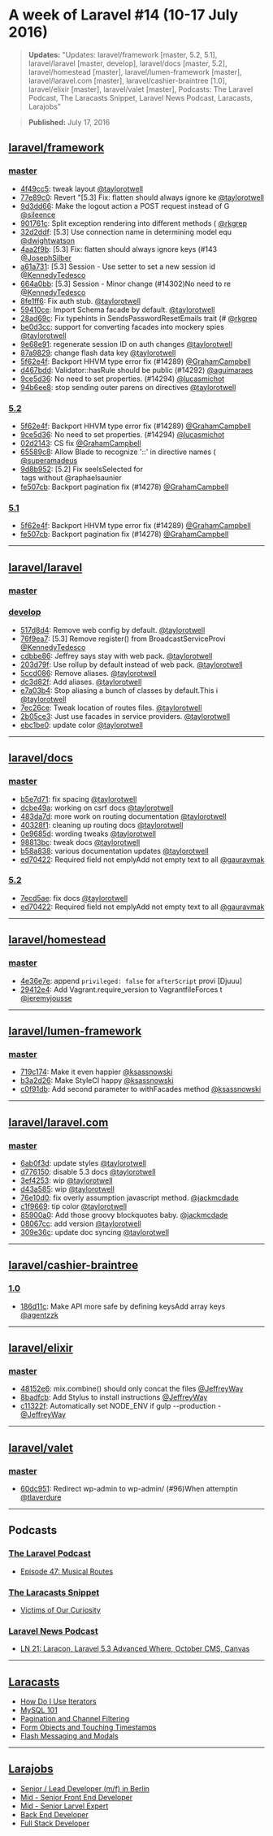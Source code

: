 # A week of Laravel #14 (10-17 July 2016)

> **Updates:** "Updates: laravel/framework [master, 5.2, 5.1], laravel/laravel [master, develop], laravel/docs [master, 5.2], laravel/homestead [master], laravel/lumen-framework [master], laravel/laravel.com [master], laravel/cashier-braintree [1.0], laravel/elixir [master], laravel/valet [master], Podcasts: The Laravel Podcast, The Laracasts Snippet, Laravel News Podcast, Laracasts, Larajobs"

> **Published:** July 17, 2016

## [laravel/framework](https://github.com/laravel/framework)

### [master](https://github.com/laravel/framework/compare/master@{2016-07-10}...master@{2016-07-17})
- [4f49cc5](https://github.com/laravel/framework/commit/4f49cc5fc4adf21c63f3a8bc6cab6b8c41813d5c): tweak layout [@taylorotwell](https://github.com/taylorotwell) 
- [77e89c0](https://github.com/laravel/framework/commit/77e89c08e2254df8f90b67850ec8f9c44e52a736): Revert "[5.3] Fix: flatten should always ignore ke [@taylorotwell](https://github.com/taylorotwell) 
- [9d3dd66](https://github.com/laravel/framework/commit/9d3dd66cf8afbd54d7e4a7889e0a7e0d3770fd05): Make the logout action a POST request instead of G [@sileence](https://github.com/sileence) 
- [901761c](https://github.com/laravel/framework/commit/901761c5e3beee5b6a4fe7c3d3cadeb3a3dfb003): Split exception rendering into different methods ( [@rkgrep](https://github.com/rkgrep) 
- [32d2ddf](https://github.com/laravel/framework/commit/32d2ddf53deae3679b75ef484864c313166dca77): [5.3] Use connection name in determining model equ [@dwightwatson](https://github.com/dwightwatson) 
- [4aa2f9b](https://github.com/laravel/framework/commit/4aa2f9bdfd614b95dd23d8262d838036ef63c101): [5.3] Fix: flatten should always ignore keys (#143 [@JosephSilber](https://github.com/JosephSilber) 
- [a61a731](https://github.com/laravel/framework/commit/a61a7311b0a98f350255ad8f70ea5e97bb8ebd24): [5.3] Session - Use setter to set a new session id [@KennedyTedesco](https://github.com/KennedyTedesco) 
- [664a0bb](https://github.com/laravel/framework/commit/664a0bbfa536d87835af85b40d2b817dc2661fed): [5.3] Session - Minor change (#14302)No need to re [@KennedyTedesco](https://github.com/KennedyTedesco) 
- [8fe1ff6](https://github.com/laravel/framework/commit/8fe1ff6804330d92bae2c376eb8e18e9205c4ca3): Fix auth stub. [@taylorotwell](https://github.com/taylorotwell) 
- [59410ce](https://github.com/laravel/framework/commit/59410ce9270355359ba36b2a4391f05c1076e830): Import Schema facade by default. [@taylorotwell](https://github.com/taylorotwell) 
- [28ad69c](https://github.com/laravel/framework/commit/28ad69c6cb46ebeec092470437ee5341c049a56e): Fix typehints in SendsPasswordResetEmails trait (# [@rkgrep](https://github.com/rkgrep) 
- [be0d3cc](https://github.com/laravel/framework/commit/be0d3cc283409fe3e1ed20d25a27938c48ef3ae3): support for converting facades into mockery spies [@taylorotwell](https://github.com/taylorotwell) 
- [9e68e91](https://github.com/laravel/framework/commit/9e68e91cef5df661cd64217c9242cea998a66883): regenerate session ID on auth changes [@taylorotwell](https://github.com/taylorotwell) 
- [87a9829](https://github.com/laravel/framework/commit/87a982916a1d8b90fb5f4f1ef92944a3d1c3664d): change flash data key [@taylorotwell](https://github.com/taylorotwell) 
- [5f62e4f](https://github.com/laravel/framework/commit/5f62e4fa1e3291e4f2300404eabf7b286f5a3650): Backport HHVM type error fix (#14289) [@GrahamCampbell](https://github.com/GrahamCampbell) 
- [d467bdd](https://github.com/laravel/framework/commit/d467bddf7dd11d8aff5abd7684a76f5b58b066b5): Validator::hasRule should be public (#14292) [@aguimaraes](https://github.com/aguimaraes) 
- [9ce5d36](https://github.com/laravel/framework/commit/9ce5d36d36e0ab68a7f079a3c249cbfad63cf6c8): No need to set properties. (#14294) [@lucasmichot](https://github.com/lucasmichot) 
- [94b6ee8](https://github.com/laravel/framework/commit/94b6ee827584e0e58330db38984cb88522809d0d): stop sending outer parens on directives [@taylorotwell](https://github.com/taylorotwell) 


### [5.2](https://github.com/laravel/framework/compare/5.2@{2016-07-10}...5.2@{2016-07-17})
- [5f62e4f](https://github.com/laravel/framework/commit/5f62e4fa1e3291e4f2300404eabf7b286f5a3650): Backport HHVM type error fix (#14289) [@GrahamCampbell](https://github.com/GrahamCampbell) 
- [9ce5d36](https://github.com/laravel/framework/commit/9ce5d36d36e0ab68a7f079a3c249cbfad63cf6c8): No need to set properties. (#14294) [@lucasmichot](https://github.com/lucasmichot) 
- [02d2143](https://github.com/laravel/framework/commit/02d2143117b39c70a4a59512bcac241e7cabac2c): CS fix [@GrahamCampbell](https://github.com/GrahamCampbell) 
- [65589c8](https://github.com/laravel/framework/commit/65589c8ee467025eca2dffe9ca85c8ff7d5ab4fa): Allow Blade to recognize '::' in directive names ( [@superamadeus](https://github.com/superamadeus) 
- [9d8b952](https://github.com/laravel/framework/commit/9d8b9527cb504c38be4e278c695b01ae11eb0c7b): [5.2] Fix seeIsSelected for <option> tags without  [@raphaelsaunier](https://github.com/raphaelsaunier) 
- [fe507cb](https://github.com/laravel/framework/commit/fe507cb8baec7c98eb5e45dfd773d071b7f67ec8): Backport pagination fix (#14278) [@GrahamCampbell](https://github.com/GrahamCampbell) 


### [5.1](https://github.com/laravel/framework/compare/5.1@{2016-07-10}...5.1@{2016-07-17})
- [5f62e4f](https://github.com/laravel/framework/commit/5f62e4fa1e3291e4f2300404eabf7b286f5a3650): Backport HHVM type error fix (#14289) [@GrahamCampbell](https://github.com/GrahamCampbell) 
- [fe507cb](https://github.com/laravel/framework/commit/fe507cb8baec7c98eb5e45dfd773d071b7f67ec8): Backport pagination fix (#14278) [@GrahamCampbell](https://github.com/GrahamCampbell) 


___

## [laravel/laravel](https://github.com/laravel/laravel)

### [master](https://github.com/laravel/laravel/compare/master@{2016-07-10}...master@{2016-07-17})


### [develop](https://github.com/laravel/laravel/compare/develop@{2016-07-10}...develop@{2016-07-17})
- [517d8d4](https://github.com/laravel/laravel/commit/517d8d4f2c526b81795290cc013a2c16224a9930): Remove web config by default. [@taylorotwell](https://github.com/taylorotwell) 
- [76f9ea7](https://github.com/laravel/laravel/commit/76f9ea7e0429da528e3d9bc52ff25f321e271ce1): [5.3] Remove register() from BroadcastServiceProvi [@KennedyTedesco](https://github.com/KennedyTedesco) 
- [cdbbe86](https://github.com/laravel/laravel/commit/cdbbe862ce22c4ca1d2646e60950d3dcffd93533): Jeffrey says stay with web pack. [@taylorotwell](https://github.com/taylorotwell) 
- [203d79f](https://github.com/laravel/laravel/commit/203d79fb2c6a8b1c671896e8c683beb6a235f3f8): Use rollup by default instead of web pack. [@taylorotwell](https://github.com/taylorotwell) 
- [5ccd086](https://github.com/laravel/laravel/commit/5ccd0865529c46cabd09a965dcfb5fe272c9f6f0): Remove aliases. [@taylorotwell](https://github.com/taylorotwell) 
- [dc3d82f](https://github.com/laravel/laravel/commit/dc3d82f03f57a1713cf3fe1b18a444002d6fce32): Add aliases. [@taylorotwell](https://github.com/taylorotwell) 
- [e7a03b4](https://github.com/laravel/laravel/commit/e7a03b45380e97a3a4922c13582ad10f43485b55): Stop aliasing a bunch of classes by default.This i [@taylorotwell](https://github.com/taylorotwell) 
- [7ec26ce](https://github.com/laravel/laravel/commit/7ec26ce9167fae5cabcf8cb120b8a373f73597be): Tweak location of routes files. [@taylorotwell](https://github.com/taylorotwell) 
- [2b05ce3](https://github.com/laravel/laravel/commit/2b05ce3b054593f7622c1be6c4c6aadc1c5a54ae): Just use facades in service providers. [@taylorotwell](https://github.com/taylorotwell) 
- [ebc1be0](https://github.com/laravel/laravel/commit/ebc1be018c591249605ffabceb841e3d5615fa52): update color [@taylorotwell](https://github.com/taylorotwell) 


___

## [laravel/docs](https://github.com/laravel/docs)

### [master](https://github.com/laravel/docs/compare/master@{2016-07-10}...master@{2016-07-17})
- [b5e7d71](https://github.com/laravel/docs/commit/b5e7d719e362a76444a5d15f8b91214db2e3186e): fix spacing [@taylorotwell](https://github.com/taylorotwell) 
- [dcbe49a](https://github.com/laravel/docs/commit/dcbe49abb0cd3e85d4d00a7ef83c808fe9d08228): working on csrf docs [@taylorotwell](https://github.com/taylorotwell) 
- [483da7d](https://github.com/laravel/docs/commit/483da7dfd401db93c9a04f9af6dd744c4f907faf): more work on routing documentation [@taylorotwell](https://github.com/taylorotwell) 
- [40328f1](https://github.com/laravel/docs/commit/40328f1c695228cc0a4244bd946592a631e19d77): cleaning up routing docs [@taylorotwell](https://github.com/taylorotwell) 
- [0e9685d](https://github.com/laravel/docs/commit/0e9685de9f8ab8888330eb015316b970a2700329): wording tweaks [@taylorotwell](https://github.com/taylorotwell) 
- [98813bc](https://github.com/laravel/docs/commit/98813bc3d5f51ae87ea4267a05d21dce5828ac00): tweak docs [@taylorotwell](https://github.com/taylorotwell) 
- [b58a838](https://github.com/laravel/docs/commit/b58a838cf2a48c0e52326421f4334e187939204a): various documentation updates [@taylorotwell](https://github.com/taylorotwell) 
- [ed70422](https://github.com/laravel/docs/commit/ed70422e4332ccccc242529178ad3b2e364400bb): Required field not emplyAdd not empty text to all  [@gauravmak](https://github.com/gauravmak) 


### [5.2](https://github.com/laravel/docs/compare/5.2@{2016-07-10}...5.2@{2016-07-17})
- [7ecd5ae](https://github.com/laravel/docs/commit/7ecd5ae643b6104d3f80ac9cfcc41a31668f8039): fix docs [@taylorotwell](https://github.com/taylorotwell) 
- [ed70422](https://github.com/laravel/docs/commit/ed70422e4332ccccc242529178ad3b2e364400bb): Required field not emplyAdd not empty text to all  [@gauravmak](https://github.com/gauravmak) 


___

## [laravel/homestead](https://github.com/laravel/homestead)

### [master](https://github.com/laravel/homestead/compare/master@{2016-07-10}...master@{2016-07-17})
- [4e36e7e](https://github.com/laravel/homestead/commit/4e36e7e5388b60698df096434ee78eb5245b06f3): append `privileged: false` for `afterScript` provi [Djuuu] 
- [29412e4](https://github.com/laravel/homestead/commit/29412e4bd4a3e928e46ce90a518bca3d80a43c21): Add Vagrant.require_version to VagrantfileForces t [@jeremyjousse](https://github.com/jeremyjousse) 


___

## [laravel/lumen-framework](https://github.com/laravel/lumen-framework)

### [master](https://github.com/laravel/lumen-framework/compare/master@{2016-07-10}...master@{2016-07-17})
- [719c174](https://github.com/laravel/lumen-framework/commit/719c174770f9a7655cebbc894b3d2ac23c4c5f6b): Make it even happier [@ksassnowski](https://github.com/ksassnowski) 
- [b3a2d26](https://github.com/laravel/lumen-framework/commit/b3a2d26f7385c9893f83f3cb340036dbc24fc23a): Make StyleCI happy [@ksassnowski](https://github.com/ksassnowski) 
- [c0f91db](https://github.com/laravel/lumen-framework/commit/c0f91db4b4be74c6cad203e024a8780f0879a7d5): Add second parameter to withFacades method [@ksassnowski](https://github.com/ksassnowski) 


___

## [laravel/laravel.com](https://github.com/laravel/laravel.com)

### [master](https://github.com/laravel/laravel.com/compare/master@{2016-07-10}...master@{2016-07-17})
- [6ab0f3d](https://github.com/laravel/laravel.com/commit/6ab0f3d2b5288ce37e51beeca1805846b8c78915): update styles [@taylorotwell](https://github.com/taylorotwell) 
- [d776150](https://github.com/laravel/laravel.com/commit/d77615023378136e432457bc90b5f2e1077ab156): disable 5.3 docs [@taylorotwell](https://github.com/taylorotwell) 
- [3ef4253](https://github.com/laravel/laravel.com/commit/3ef4253e6a6753719e8e4522df227628bf3559ff): wip [@taylorotwell](https://github.com/taylorotwell) 
- [d43a585](https://github.com/laravel/laravel.com/commit/d43a585a6b01e02ed0ecc52617cdd4b855815597): wip [@taylorotwell](https://github.com/taylorotwell) 
- [76e10d0](https://github.com/laravel/laravel.com/commit/76e10d012c2a9cdabf72dbca30cd654484e8ab87): fix overly assumption javascript method. [@jackmcdade](https://github.com/jackmcdade) 
- [c1f9669](https://github.com/laravel/laravel.com/commit/c1f96698596439a9c6deb85070537eea811887ea): tip color [@taylorotwell](https://github.com/taylorotwell) 
- [85900a0](https://github.com/laravel/laravel.com/commit/85900a0460a16e180bc3aa93e836fce11c5a6a0b): Add those groovy blockquotes baby. [@jackmcdade](https://github.com/jackmcdade) 
- [08067cc](https://github.com/laravel/laravel.com/commit/08067cca7afa9a38e7be5be94e22ea943179d5aa): add version [@taylorotwell](https://github.com/taylorotwell) 
- [309e36c](https://github.com/laravel/laravel.com/commit/309e36c30f4600314b19f39608a0ed2fcb2e23a9): update doc syncing [@taylorotwell](https://github.com/taylorotwell) 


___

## [laravel/cashier-braintree](https://github.com/laravel/cashier-braintree)

### [1.0](https://github.com/laravel/cashier-braintree/compare/1.0@{2016-07-10}...1.0@{2016-07-17})
- [186d11c](https://github.com/laravel/cashier-braintree/commit/186d11c4a4ed94d3508f007978d66a9d04c8168d): Make API more safe by defining keysAdd array keys  [@agentzzk](https://github.com/agentzzk) 


___

## [laravel/elixir](https://github.com/laravel/elixir)

### [master](https://github.com/laravel/elixir/compare/master@{2016-07-10}...master@{2016-07-17})
- [48152e6](https://github.com/laravel/elixir/commit/48152e6d2a49059d3759f0b832a56a3ef61a1141): mix.combine() should only concat the files [@JeffreyWay](https://github.com/JeffreyWay) 
- [8badfcb](https://github.com/laravel/elixir/commit/8badfcb104e2145f51d443418b342a19fb6cad3a): Add Stylus to install instructions [@JeffreyWay](https://github.com/JeffreyWay) 
- [c11322f](https://github.com/laravel/elixir/commit/c11322f5b7cb8f57fab1c79376b98cbaad4c1206): Automatically set NODE_ENV if gulp --production -  [@JeffreyWay](https://github.com/JeffreyWay) 


___

## [laravel/valet](https://github.com/laravel/valet)

### [master](https://github.com/laravel/valet/compare/master@{2016-07-10}...master@{2016-07-17})
- [60dc951](https://github.com/laravel/valet/commit/60dc951513f58dcf7ab6ebb200a08c4b9b5545ec): Redirect wp-admin to wp-admin/ (#96)When attemptin [@tlaverdure](https://github.com/tlaverdure) 


___

## Podcasts

### [The Laravel Podcast](http://laravel.com)
- [Episode 47: Musical Routes](http://www.laravelpodcast.com/episodes/42491-episode-47-musical-routes)

### [The Laracasts Snippet](http://laracasts.audio)
- [Victims of Our Curiosity](http://laracasts.simplecast.fm/33)

### [Laravel News Podcast](https://laravel-news.com)
- [LN 21: Laracon, Laravel 5.3 Advanced Where, October CMS, Canvas](http://podcast.laravel-news.com/21)


___

## [Laracasts](https://laracasts.com)
- [How Do I Use Iterators](https://laracasts.com/series/how-do-i/episodes/3)
- [MySQL 101](https://laracasts.com/series/php-for-beginners/episodes/11)
- [Pagination and Channel Filtering](https://laracasts.com/series/hands-on-community-contributions/episodes/9)
- [Form Objects and Touching Timestamps](https://laracasts.com/series/hands-on-community-contributions/episodes/8)
- [Flash Messaging and Modals](https://laracasts.com/series/hands-on-community-contributions/episodes/7)


___

## [Larajobs](https://larajobs.com)
- [Senior / Lead Developer (m/f) in Berlin](https://larajobs.com/job/550/senior-lead-developer-mf-in-berlin)
- [Mid - Senior Front End Developer](https://larajobs.com/job/545/mid-senior-front-end-developer)
- [Mid - Senior Larvel Expert](https://larajobs.com/job/544/mid-senior-larvel-expert)
- [Back End Developer](https://larajobs.com/job/543/back-end-developer)
- [Full Stack Developer](https://larajobs.com/job/542/full-stack-developer)
